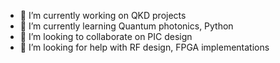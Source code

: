 - 🔭 I’m currently working on QKD projects
- 🌱 I’m currently learning Quantum photonics,  Python
- 👯 I’m looking to collaborate on PIC design
- 🤔 I’m looking for help with RF design, FPGA implementations
